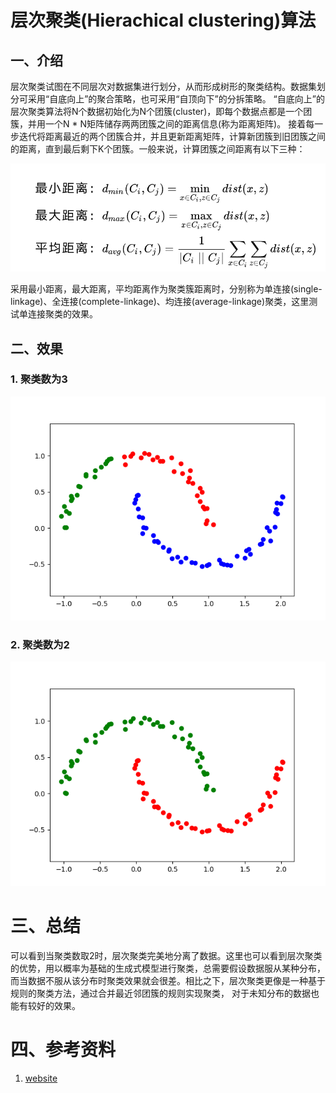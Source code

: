 # 层次聚类(Hierachical clustering)算法
## 一、介绍
层次聚类试图在不同层次对数据集进行划分，从而形成树形的聚类结构。数据集划分可采用“自底向上”的聚合策略，也可采用“自顶向下”的分拆策略。
“自底向上”的层次聚类算法将N个数据初始化为N个团簇(cluster)，即每个数据点都是一个团簇，并用一个N * N矩阵储存两两团簇之间的距离信息(称为距离矩阵)。
接着每一步迭代将距离最近的两个团簇合并，并且更新距离矩阵，计算新团簇到旧团簇之间的距离，直到最后剩下K个团簇。一般来说，计算团簇之间距离有以下三种：

![HC distances](./resources/HC_distance.jpg)

采用最小距离，最大距离，平均距离作为聚类簇距离时，分别称为单连接(single-linkage)、全连接(complete-linkage)、均连接(average-linkage)聚类，这里测试单连接聚类的效果。


## 二、效果
### 1. 聚类数为3

![HC_3.png](result/HC_3.png)

### 2. 聚类数为2

![HC_2.png](result/HC_2.png)

# 三、总结
可以看到当聚类数取2时，层次聚类完美地分离了数据。这里也可以看到层次聚类的优势，用以概率为基础的生成式模型进行聚类，总需要假设数据服从某种分布，
而当数据不服从该分布时聚类效果就会很差。相比之下，层次聚类更像是一种基于规则的聚类方法，通过合并最近邻团簇的规则实现聚类，
对于未知分布的数据也能有较好的效果。


# 四、参考资料
1. [website](https://baike.baidu.com/item/%E5%B1%82%E6%AC%A1%E8%81%9A%E7%B1%BB)
